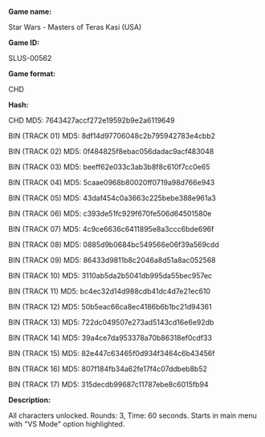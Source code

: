 **Game name:**

Star Wars - Masters of Teras Kasi (USA)

**Game ID:**

SLUS-00562

**Game format:**

CHD

**Hash:**

CHD MD5: 7643427accf272e19592b9e2a6119649

BIN (TRACK 01) MD5: 8df14d97706048c2b795942783e4cbb2

BIN (TRACK 02) MD5: 0f484825f8ebac056dadac9acf483048

BIN (TRACK 03) MD5: beeff62e033c3ab3b8f8c610f7cc0e65

BIN (TRACK 04) MD5: 5caae0968b80020ff0719a98d766e943

BIN (TRACK 05) MD5: 43daf454c0a3663c225bebe388e961a3

BIN (TRACK 06) MD5: c393de51fc929f670fe506d64501580e

BIN (TRACK 07) MD5: 4c9ce6636c6411895e8a3ccc6bde696f

BIN (TRACK 08) MD5: 0885d9b0684bc549566e06f39a569cdd

BIN (TRACK 09) MD5: 86433d9811b8c2046a8d51a8ac052568

BIN (TRACK 10) MD5: 3110ab5da2b5041db995da55bec957ec

BIN (TRACK 11) MD5: bc4ec32d14d988cdb41dc4d7e21ec610

BIN (TRACK 12) MD5: 50b5eac66ca8ec4186b6b1bc21d94361

BIN (TRACK 13) MD5: 722dc049507e273ad5143cd16e6e92db

BIN (TRACK 14) MD5: 39a4ce7da953378a70b86318ef0cdf33

BIN (TRACK 15) MD5: 82e447c63465f0d934f3464c6b43456f

BIN (TRACK 16) MD5: 807f184fb34a62fe17f4c07ddbeb8b52

BIN (TRACK 17) MD5: 315decdb99687c11787ebe8c6015fb94

**Description:**

All characters unlocked. Rounds: 3, Time: 60 seconds. Starts in main menu with "VS Mode" option highlighted.